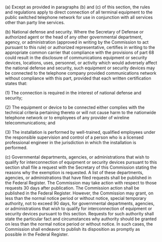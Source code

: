 (a) Except as provided in paragraphs (b) and (c) of this section, the rules and regulations apply to direct connection of all terminal equipment to the public switched telephone network for use in conjunction with all services other than party line services.

(b) National defense and security. Where the Secretary of Defense or authorized agent or the head of any other governmental department, agency, or administration (approved in writing by the Commission to act pursuant to this rule) or authorized representative, certifies in writing to the appropriate common carrier that compliance with the provisions of part 68 could result in the disclosure of communications equipment or security devices, locations, uses, personnel, or activity which would adversely affect the national defense and security, such equipment or security devices may be connected to the telephone company provided communications network without compliance with this part, provided that each written certification states that:

(1) The connection is required in the interest of national defense and security;

(2) The equipment or device to be connected either complies with the technical criteria pertaining thereto or will not cause harm to the nationwide telephone network or to employees of any provider of wireline telecommunications; and

(3) The installation is performed by well-trained, qualified employees under the responsible supervision and control of a person who is a licensed professional engineer in the jurisdiction in which the installation is performed.

(c) Governmental departments, agencies, or administrations that wish to qualify for interconnection of equipment or security devices pursuant to this section shall file a request with the Secretary of this Commission stating the reasons why the exemption is requested. A list of these departments, agencies, or administrations that have filed requests shall be published in the Federal Register. The Commission may take action with respect to those requests 30 days after publication. The Commission action shall be published in the Federal Register. However, the Commission may grant, on less than the normal notice period or without notice, special temporary authority, not to exceed 90 days, for governmental departments, agencies, or administrations that wish to qualify for interconnection of equipment or security devices pursuant to this section. Requests for such authority shall state the particular fact and circumstances why authority should be granted on less than the normal notice period or without notice. In such cases, the Commission shall endeavor to publish its disposition as promptly as possible in the Federal Register.


